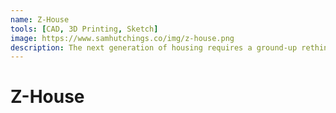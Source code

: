```yaml
---
name: Z-House
tools: [CAD, 3D Printing, Sketch]
image: https://www.samhutchings.co/img/z-house.png
description: The next generation of housing requires a ground-up rethink of how our homes are designed and built.
---
```


# Z-House
